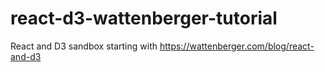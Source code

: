 # react-d3-wattenberger-tutorial
React and D3 sandbox starting with https://wattenberger.com/blog/react-and-d3